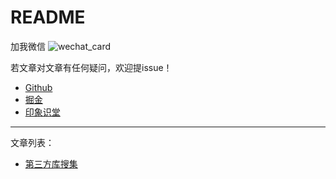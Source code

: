 # README

加我微信
![wechat_card](https://cdn.jsdelivr.net/gh/stelalae/oss@master/files/2020/05/14/jdZ75o.jpeg)

若文章对文章有任何疑问，欢迎提issue！

* [Github](https://github.com/stelalae)
* [掘金](https://juejin.im/user/59dde95251882578ba155ed8)
* [印象识堂](https://www.yinxiang.com/everhub/personal/So3bCE9HkQWUP50hln1UOw)



---

文章列表：



- [第三方库搜集](./Third-Library.md)

